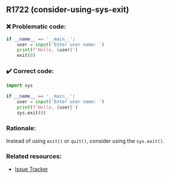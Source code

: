 ## R1722 (consider-using-sys-exit)

### :x: Problematic code:

```python
if __name__ == '__main__':
    user = input('Enter user name: ')
    print(f'Hello, {user}')
    exit(0)
```

### :heavy_check_mark: Correct code:

```python
import sys

if __name__ == '__main__':
    user = input('Enter user name: ')
    print(f'Hello, {user}')
    sys.exit(0)
```

### Rationale:

Instead of using `exit()` or `quit()`, consider using the `sys.exit()`.

### Related resources:

- [Issue Tracker](https://github.com/PyCQA/pylint/issues?q=is%3Aissue+%22consider-using-sys-exit%22+OR+%22R1722%22)
